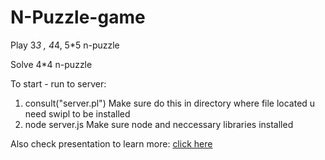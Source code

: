 # N-Puzzle-game
Play 3*3 , 4*4, 5*5 n-puzzle

Solve 4*4 n-puzzle

To start - run to server:
1. consult("server.pl")
   Make sure do this in directory where file located u need swipl to be installed
2. node server.js
   Make sure node and neccessary libraries installed

Also check presentation to learn more:
[click here](https://github.com/jester69m/n-puzzle-game/blob/main/n-puzzle-presentation.pdf)
